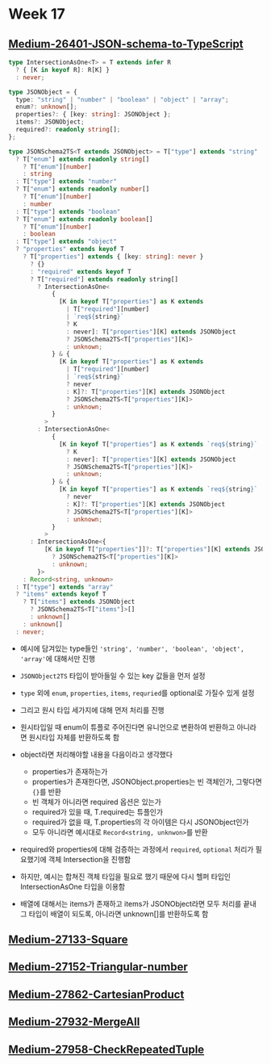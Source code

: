 # Week 17

## [Medium-26401-JSON-schema-to-TypeScript](./medium/26401-JSON-schema-to-TypeScript.ts)

```ts
type IntersectionAsOne<T> = T extends infer R
  ? { [K in keyof R]: R[K] }
  : never;

type JSONObject = {
  type: "string" | "number" | "boolean" | "object" | "array";
  enum?: unknown[];
  properties?: { [key: string]: JSONObject };
  items?: JSONObject;
  required?: readonly string[];
};

type JSONSchema2TS<T extends JSONObject> = T["type"] extends "string"
  ? T["enum"] extends readonly string[]
    ? T["enum"][number]
    : string
  : T["type"] extends "number"
  ? T["enum"] extends readonly number[]
    ? T["enum"][number]
    : number
  : T["type"] extends "boolean"
  ? T["enum"] extends readonly boolean[]
    ? T["enum"][number]
    : boolean
  : T["type"] extends "object"
  ? "properties" extends keyof T
    ? T["properties"] extends { [key: string]: never }
      ? {}
      : "required" extends keyof T
      ? T["required"] extends readonly string[]
        ? IntersectionAsOne<
            {
              [K in keyof T["properties"] as K extends
                | T["required"][number]
                | `req${string}`
                ? K
                : never]: T["properties"][K] extends JSONObject
                ? JSONSchema2TS<T["properties"][K]>
                : unknown;
            } & {
              [K in keyof T["properties"] as K extends
                | T["required"][number]
                | `req${string}`
                ? never
                : K]?: T["properties"][K] extends JSONObject
                ? JSONSchema2TS<T["properties"][K]>
                : unknown;
            }
          >
        : IntersectionAsOne<
            {
              [K in keyof T["properties"] as K extends `req${string}`
                ? K
                : never]: T["properties"][K] extends JSONObject
                ? JSONSchema2TS<T["properties"][K]>
                : unknown;
            } & {
              [K in keyof T["properties"] as K extends `req${string}`
                ? never
                : K]?: T["properties"][K] extends JSONObject
                ? JSONSchema2TS<T["properties"][K]>
                : unknown;
            }
          >
      : IntersectionAsOne<{
          [K in keyof T["properties"]]?: T["properties"][K] extends JSONObject
            ? JSONSchema2TS<T["properties"][K]>
            : unknown;
        }>
    : Record<string, unknown>
  : T["type"] extends "array"
  ? "items" extends keyof T
    ? T["items"] extends JSONObject
      ? JSONSchema2TS<T["items"]>[]
      : unknown[]
    : unknown[]
  : never;
```

- 예시에 담겨있는 type들인 `'string', 'number', 'boolean', 'object', 'array'`에 대해서만 진행
- `JSONObject2TS` 타입이 받아들일 수 있는 key 값들을 먼저 설정
- `type` 외에 `enum`, `properties`, `items`, `requried`를 optional로 가질수 있게 설정
- 그리고 원시 타입 세가지에 대해 먼저 처리를 진행
- 원시타입일 때 enum이 튜플로 주어진다면 유니언으로 변환하여 반환하고 아니라면 원시타입 자체를 반환하도록 함
- object라면 처리해야할 내용을 다음이라고 생각했다

  - properties가 존재하는가
  - properties가 존재한다면, JSONObject.properties는 빈 객체인가, 그렇다면 `{}`를 반환
  - 빈 객체가 아니라면 required 옵션은 있는가
  - required가 있을 때, T.required는 튜플인가
  - required가 없을 때, T.properties의 각 아이템은 다시 JSONObject인가
  - 모두 아니라면 예시대로 `Record<string, unknwon>`를 반환

- required와 properties에 대해 검증하는 과정에서 `required`, `optional` 처리가 필요했기에 객체 Intersection을 진행함
- 하지만, 예시는 합쳐진 객체 타입을 필요로 했기 때문에 다시 헬퍼 타입인 IntersectionAsOne 타입을 이용함
- 배열에 대해서는 items가 존재하고 items가 JSONObject라면 모두 처리를 끝내 그 타입이 배열이 되도록, 아니라면 unknown[]를 반환하도록 함

## [Medium-27133-Square](./medium/27133-square.ts)

## [Medium-27152-Triangular-number](./medium/27152-triangular-number.ts)

## [Medium-27862-CartesianProduct](./medium/27862-cartesian-product.ts)

## [Medium-27932-MergeAll](./medium/27932-merge-all.ts)

## [Medium-27958-CheckRepeatedTuple](./medium/27958-check-repeated-tuple.ts)
